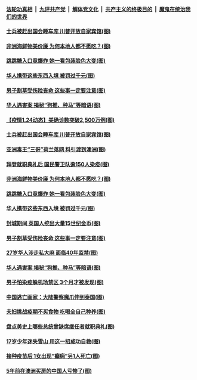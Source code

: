 

####  [法轮功真相](../../../../basic/blob/master/README.md?t=01250531) &nbsp;|&nbsp; [九评共产党](../../../../9ping.md/blob/master/README.md?t=01250531) &nbsp;|&nbsp; [解体党文化](../../../../jtdwh.md/blob/master/README.md?t=01250531)  &nbsp;|&nbsp; [共产主义的终极目的](../../../../gczydzjmd.md/blob/master/README.md?t=01250531) &nbsp;|&nbsp; [魔鬼在统治我们的世界](../../../../mgztzwmdsj.md/blob/master/README.md?t=01250531) 

#### [士兵被赶出国会睡车库 川普开放自家宾馆(图)](../pages/p3/960171.md?t=01250531) 

#### [非洲海鲜物美价廉 为何本地人都不愿吃？(图)](../pages/p3/959155.md?t=01250531) 

#### [跳跳糖入口竟爆炸 她一看包装脸色大变(图)](../pages/p3/960052.md?t=01250531) 

#### [华人携带这些东西入境 被罚过千元(图)](../pages/p3/959904.md?t=01250531) 

#### [男子割草受伤险丧命 这些事一定要注意(图)](../pages/p3/960008.md?t=01250531) 

#### [华人遇害案 揭秘“狗推、种马”等暗语(图)](../pages/p3/959992.md?t=01250531) 


#### [【疫情1.24动态】美确诊数突破2,500万例(图)](../pages/p3/958875.md?t=01250531) 

#### [士兵被赶出国会睡车库 川普开放自家宾馆(图)](../pages/p3/960171.md?t=01250531) 

#### [亚洲毒王“三哥”荷兰落网 料引渡到澳洲(图)](../pages/p3/960151.md?t=01250531) 

#### [拜登就职典礼后 国民警卫队逾150人染疫(图)](../pages/p3/960132.md?t=01250531) 

#### [非洲海鲜物美价廉 为何本地人都不愿吃？(图)](../pages/p3/959155.md?t=01250531) 

#### [跳跳糖入口竟爆炸 她一看包装脸色大变(图)](../pages/p3/960052.md?t=01250531) 

#### [华人携带这些东西入境 被罚过千元(图)](../pages/p3/959904.md?t=01250531) 

#### [封城期间 英国人挖出大量15世纪金币(图)](../pages/p3/960003.md?t=01250531) 

#### [男子割草受伤险丧命 这些事一定要注意(图)](../pages/p3/960008.md?t=01250531) 

#### [27岁华人涉走私大麻 面临40年监禁(图)](../pages/p3/960002.md?t=01250531) 

#### [华人遇害案 揭秘“狗推、种马”等暗语(图)](../pages/p3/959992.md?t=01250531) 

#### [男子怕染疫躲机场禁区 3个月才被发现(图)](../pages/p3/959956.md?t=01250531) 

#### [中国逃亡画家：大陆警察魔爪伸到泰国(图)](../pages/p3/959868.md?t=01250531) 


#### [夫妇挑战疫期不买食物 吃喝全自己种养(图)](../pages/p3/959910.md?t=01250531) 

#### [盘点美史上哪些总统曾缺席继任者就职典礼(图)](../pages/p3/959896.md?t=01250531) 

#### [17岁少年迷失雪山 用这一招成功自救(图)](../pages/p3/959897.md?t=01250531) 

#### [接种疫苗后 1女出现“癫痫”另1人死亡(图)](../pages/p3/959882.md?t=01250531) 

#### [5年前在澳洲买房的中国人亏惨了(图)](../pages/p3/959874.md?t=01250531) 

